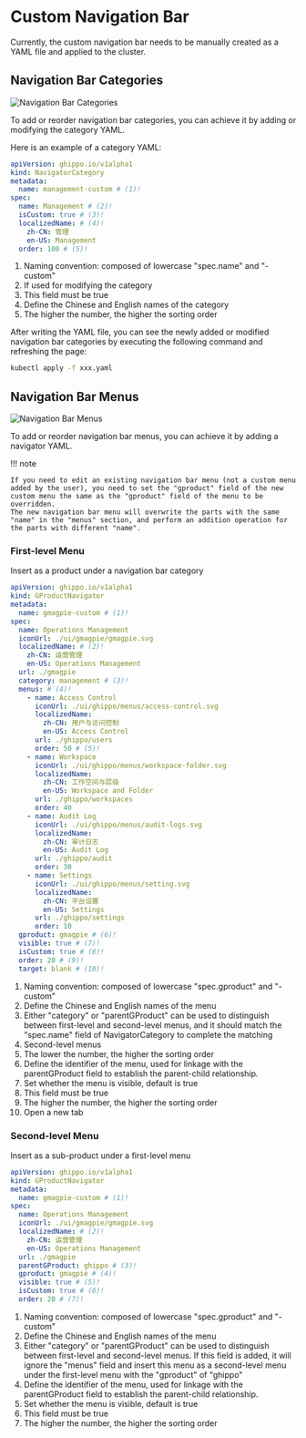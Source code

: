 # Custom Navigation Bar

Currently, the custom navigation bar needs to be manually created as a YAML file and applied to the cluster.

## Navigation Bar Categories

![Navigation Bar Categories](../images/nav01.png)

To add or reorder navigation bar categories, you can achieve it by adding or modifying the category YAML.

Here is an example of a category YAML:

```yaml
apiVersion: ghippo.io/v1alpha1
kind: NavigatorCategory
metadata:
  name: management-custom # (1)!
spec:
  name: Management # (2)!
  isCustom: true # (3)!
  localizedName: # (4)!
    zh-CN: 管理
    en-US: Management
  order: 100 # (5)!
```

1. Naming convention: composed of lowercase "spec.name" and "-custom"
2. If used for modifying the category
3. This field must be true
4. Define the Chinese and English names of the category
5. The higher the number, the higher the sorting order

After writing the YAML file, you can see the newly added or modified navigation bar categories by executing the following command and refreshing the page:

```bash
kubectl apply -f xxx.yaml
```

## Navigation Bar Menus

![Navigation Bar Menus](../images/nav02.png)

To add or reorder navigation bar menus, you can achieve it by adding a navigator YAML.

!!! note

    If you need to edit an existing navigation bar menu (not a custom menu added by the user), you need to set the "gproduct" field of the new custom menu the same as the "gproduct" field of the menu to be overridden.
    The new navigation bar menu will overwrite the parts with the same "name" in the "menus" section, and perform an addition operation for the parts with different "name".

### First-level Menu

Insert as a product under a navigation bar category

```yaml
apiVersion: ghippo.io/v1alpha1
kind: GProductNavigator
metadata:
  name: gmagpie-custom # (1)!
spec:
  name: Operations Management
  iconUrl: ./ui/gmagpie/gmagpie.svg
  localizedName: # (2)!
    zh-CN: 运营管理
    en-US: Operations Management
  url: ./gmagpie
  category: management # (3)!
  menus: # (4)!
    - name: Access Control
      iconUrl: ./ui/ghippo/menus/access-control.svg
      localizedName:
        zh-CN: 用户与访问控制
        en-US: Access Control
      url: ./ghippo/users
      order: 50 # (5)!
    - name: Workspace
      iconUrl: ./ui/ghippo/menus/workspace-folder.svg
      localizedName:
        zh-CN: 工作空间与层级
        en-US: Workspace and Folder
      url: ./ghippo/workspaces
      order: 40
    - name: Audit Log
      iconUrl: ./ui/ghippo/menus/audit-logs.svg
      localizedName:
        zh-CN: 审计日志
        en-US: Audit Log
      url: ./ghippo/audit
      order: 30
    - name: Settings
      iconUrl: ./ui/ghippo/menus/setting.svg
      localizedName:
        zh-CN: 平台设置
        en-US: Settings
      url: ./ghippo/settings
      order: 10
  gproduct: gmagpie # (6)!
  visible: true # (7)!
  isCustom: true # (8)!
  order: 20 # (9)!
  target: blank # (10)!
```

1. Naming convention: composed of lowercase "spec.gproduct" and "-custom"
2. Define the Chinese and English names of the menu
3. Either "category" or "parentGProduct" can be used to distinguish between first-level and second-level menus, and it should match the "spec.name" field of NavigatorCategory to complete the matching
4. Second-level menus
5. The lower the number, the higher the sorting order
6. Define the identifier of the menu, used for linkage with the parentGProduct field to establish the parent-child relationship.
7. Set whether the menu is visible, default is true
8. This field must be true
9. The higher the number, the higher the sorting order
10. Open a new tab

### Second-level Menu

Insert as a sub-product under a first-level menu

```yaml
apiVersion: ghippo.io/v1alpha1
kind: GProductNavigator
metadata:
  name: gmagpie-custom # (1)!
spec:
  name: Operations Management
  iconUrl: ./ui/gmagpie/gmagpie.svg
  localizedName: # (2)!
    zh-CN: 运营管理
    en-US: Operations Management
  url: ./gmagpie
  parentGProduct: ghippo # (3)!
  gproduct: gmagpie # (4)!
  visible: true # (5)!
  isCustom: true # (6)!
  order: 20 # (7)!
```

1. Naming convention: composed of lowercase "spec.gproduct" and "-custom"
2. Define the Chinese and English names of the menu
3. Either "category" or "parentGProduct" can be used to distinguish between first-level and second-level menus. If this field is added, it will ignore the "menus" field and insert this menu as a second-level menu under the first-level menu with the "gproduct" of "ghippo"
4. Define the identifier of the menu, used for linkage with the parentGProduct field to establish the parent-child relationship.
5. Set whether the menu is visible, default is true
6. This field must be true
7. The higher the number, the higher the sorting order